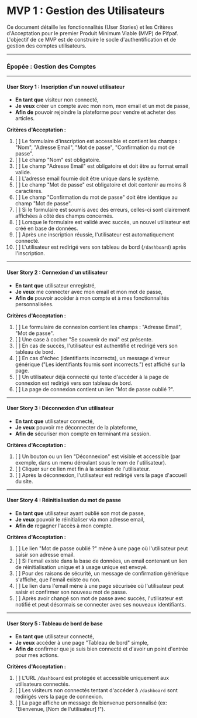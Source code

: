 # MVP 1 : Gestion des Utilisateurs

Ce document détaille les fonctionnalités (User Stories) et les Critères d'Acceptation pour le premier Produit Minimum Viable (MVP) de Pifpaf. L'objectif de ce MVP est de construire le socle d'authentification et de gestion des comptes utilisateurs.

---

### Épopée : Gestion des Comptes

---

#### User Story 1 : Inscription d'un nouvel utilisateur

*   **En tant que** visiteur non connecté,
*   **Je veux** créer un compte avec mon nom, mon email et un mot de passe,
*   **Afin de** pouvoir rejoindre la plateforme pour vendre et acheter des articles.

**Critères d'Acceptation :**
1.  [ ] Le formulaire d'inscription est accessible et contient les champs : "Nom", "Adresse Email", "Mot de passe", "Confirmation du mot de passe".
2.  [ ] Le champ "Nom" est obligatoire.
3.  [ ] Le champ "Adresse Email" est obligatoire et doit être au format email valide.
4.  [ ] L'adresse email fournie doit être unique dans le système.
5.  [ ] Le champ "Mot de passe" est obligatoire et doit contenir au moins 8 caractères.
6.  [ ] Le champ "Confirmation du mot de passe" doit être identique au champ "Mot de passe".
7.  [ ] Si le formulaire est soumis avec des erreurs, celles-ci sont clairement affichées à côté des champs concernés.
8.  [ ] Lorsque le formulaire est validé avec succès, un nouvel utilisateur est créé en base de données.
9.  [ ] Après une inscription réussie, l'utilisateur est automatiquement connecté.
10. [ ] L'utilisateur est redirigé vers son tableau de bord (`/dashboard`) après l'inscription.

---

#### User Story 2 : Connexion d'un utilisateur

*   **En tant que** utilisateur enregistré,
*   **Je veux** me connecter avec mon email et mon mot de passe,
*   **Afin de** pouvoir accéder à mon compte et à mes fonctionnalités personnalisées.

**Critères d'Acceptation :**
1.  [ ] Le formulaire de connexion contient les champs : "Adresse Email", "Mot de passe".
2.  [ ] Une case à cocher "Se souvenir de moi" est présente.
3.  [ ] En cas de succès, l'utilisateur est authentifié et redirigé vers son tableau de bord.
4.  [ ] En cas d'échec (identifiants incorrects), un message d'erreur générique ("Les identifiants fournis sont incorrects.") est affiché sur la page.
5.  [ ] Un utilisateur déjà connecté qui tente d'accéder à la page de connexion est redirigé vers son tableau de bord.
6.  [ ] La page de connexion contient un lien "Mot de passe oublié ?".

---

#### User Story 3 : Déconnexion d'un utilisateur

*   **En tant que** utilisateur connecté,
*   **Je veux** pouvoir me déconnecter de la plateforme,
*   **Afin de** sécuriser mon compte en terminant ma session.

**Critères d'Acceptation :**
1.  [ ] Un bouton ou un lien "Déconnexion" est visible et accessible (par exemple, dans un menu déroulant sous le nom de l'utilisateur).
2.  [ ] Cliquer sur ce lien met fin à la session de l'utilisateur.
3.  [ ] Après la déconnexion, l'utilisateur est redirigé vers la page d'accueil du site.

---

#### User Story 4 : Réinitialisation du mot de passe

*   **En tant que** utilisateur ayant oublié son mot de passe,
*   **Je veux** pouvoir le réinitialiser via mon adresse email,
*   **Afin de** regagner l'accès à mon compte.

**Critères d'Acceptation :**
1.  [ ] Le lien "Mot de passe oublié ?" mène à une page où l'utilisateur peut saisir son adresse email.
2.  [ ] Si l'email existe dans la base de données, un email contenant un lien de réinitialisation unique et à usage unique est envoyé.
3.  [ ] Pour des raisons de sécurité, un message de confirmation générique s'affiche, que l'email existe ou non.
4.  [ ] Le lien dans l'email mène à une page sécurisée où l'utilisateur peut saisir et confirmer son nouveau mot de passe.
5.  [ ] Après avoir changé son mot de passe avec succès, l'utilisateur est notifié et peut désormais se connecter avec ses nouveaux identifiants.

---

#### User Story 5 : Tableau de bord de base

*   **En tant que** utilisateur connecté,
*   **Je veux** accéder à une page "Tableau de bord" simple,
*   **Afin de** confirmer que je suis bien connecté et d'avoir un point d'entrée pour mes actions.

**Critères d'Acceptation :**
1.  [ ] L'URL `/dashboard` est protégée et accessible uniquement aux utilisateurs connectés.
2.  [ ] Les visiteurs non connectés tentant d'accéder à `/dashboard` sont redirigés vers la page de connexion.
3.  [ ] La page affiche un message de bienvenue personnalisé (ex: "Bienvenue, [Nom de l'utilisateur] !").
